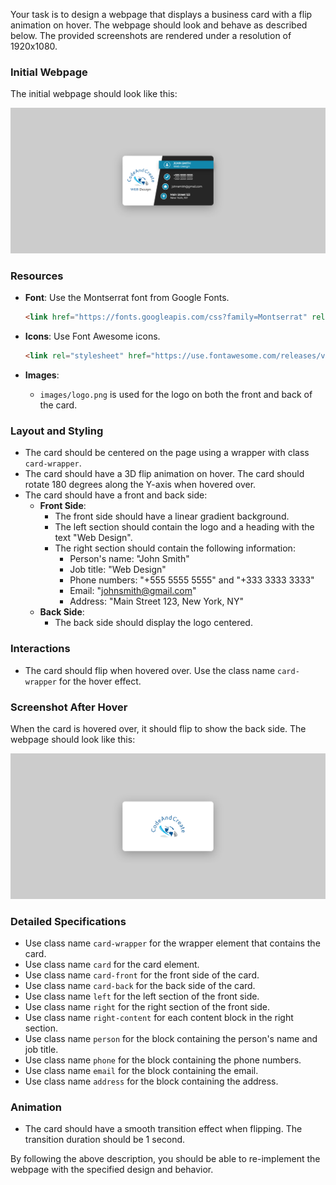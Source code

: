 
Your task is to design a webpage that displays a business card with a flip animation on hover. The webpage should look and behave as described below. The provided screenshots are rendered under a resolution of 1920x1080.

### Initial Webpage
The initial webpage should look like this:

![initial webpage](./_images/origin.png)

### Resources
- **Font**: Use the Montserrat font from Google Fonts.
  ```html
  <link href="https://fonts.googleapis.com/css?family=Montserrat" rel="stylesheet" />
  ```
- **Icons**: Use Font Awesome icons.
  ```html
  <link rel="stylesheet" href="https://use.fontawesome.com/releases/v5.8.1/css/all.css" integrity="sha384-50oBUHEmvpQ+1lW4y57PTFmhCaXp0ML5d60M1M7uH2+nqUivzIebhndOJK28anvf" crossorigin="anonymous" />
  ```
- **Images**: 
  
  - `images/logo.png` is used for the logo on both the front and back of the card.

### Layout and Styling
- The card should be centered on the page using a wrapper with class `card-wrapper`.
- The card should have a 3D flip animation on hover. The card should rotate 180 degrees along the Y-axis when hovered over.
- The card should have a front and back side:
  - **Front Side**:
    - The front side should have a linear gradient background.
    - The left section should contain the logo and a heading with the text "Web Design".
    - The right section should contain the following information:
      - Person's name: "John Smith"
      - Job title: "Web Design"
      - Phone numbers: "+555 5555 5555" and "+333 3333 3333"
      - Email: "johnsmith@gmail.com"
      - Address: "Main Street 123, New York, NY"
  - **Back Side**:
    - The back side should display the logo centered.

### Interactions
- The card should flip when hovered over. Use the class name `card-wrapper` for the hover effect.

### Screenshot After Hover
When the card is hovered over, it should flip to show the back side. The webpage should look like this:

![after hover](./_images/after_hover.png)

### Detailed Specifications
- Use class name `card-wrapper` for the wrapper element that contains the card.
- Use class name `card` for the card element.
- Use class name `card-front` for the front side of the card.
- Use class name `card-back` for the back side of the card.
- Use class name `left` for the left section of the front side.
- Use class name `right` for the right section of the front side.
- Use class name `right-content` for each content block in the right section.
- Use class name `person` for the block containing the person's name and job title.
- Use class name `phone` for the block containing the phone numbers.
- Use class name `email` for the block containing the email.
- Use class name `address` for the block containing the address.

### Animation
- The card should have a smooth transition effect when flipping. The transition duration should be 1 second.

By following the above description, you should be able to re-implement the webpage with the specified design and behavior.
